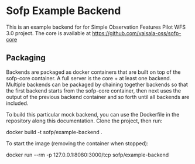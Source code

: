 # Sofp Example Backend

This is an example backend for for Simple Observation Features Pilot WFS 3.0 project. The core is available at https://github.com/vaisala-oss/sofp-core

## Packaging

Backends are packaged as docker containers that are built on top of the sofp-core container. A full server is the core + at least one backend. Multiple backends can be packaged by chaining together backends so that the first backend starts from the sofp-core container, then next uses the output of the previous backend container and so forth until all backends are included.

To build this particular mock backend, you can use the Dockerfile in the repository along this documentation. Clone the project, then run:

  docker build -t sofp/example-backend .

To start the image (removing the container when stopped):

  docker run --rm -p 127.0.0.1:8080:3000/tcp sofp/example-backend

